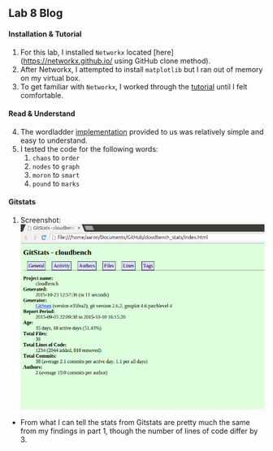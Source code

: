 ## Lab 8 Blog

#### Installation & Tutorial
1. For this lab, I installed `Networkx` located [here](https://networkx.github.io/ using GitHub clone method).
2. After Networkx, I attempted to install `matplotlib` but I ran out of memory on my virtual box.
3. To get familiar with `Networkx`, I worked through the [tutorial](https://networkx.github.io/documentation/latest/_downloads/networkx_tutorial.pdf) until I felt comfortable.

#### Read & Understand
4. The wordladder [implementation](https://github.com/networkx/networkx/blob/master/examples/graph/words.py) provided to us was relatively simple and easy to understand.
5. I tested the code for the following words:
    1.   `chaos` to `order`
    2.   `nodes` to `graph`
    3.   `moron` to `smart`
    4.   `pound` to `marks`

#### Gitstats
1. Screenshot:
 ![](https://raw.githubusercontent.com/aaroncaic/CSCI2961-Blog/master/Lab%20Screenshots/Lab7_1.png)
 * From what I can tell the stats from Gitstats are pretty much the same from my findings in part 1, though the number of lines of code differ by 3.
